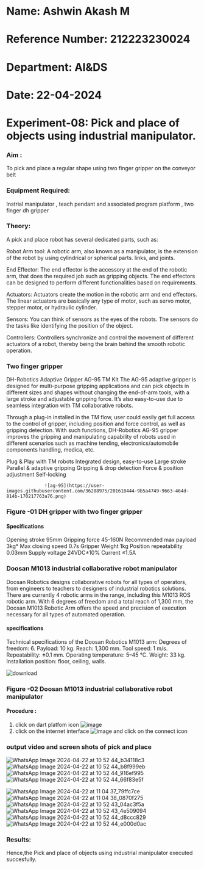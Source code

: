 # Name: Ashwin Akash M
# Reference Number: 212223230024
# Department: AI&DS
# Date: 22-04-2024
# Experiment-08: Pick and place of objects using industrial manipulator.

### Aim :
To pick and place a regular shape using two finger gripper on the conveyor belt 
### Equipment Required: 
Instrial manipulator , teach pendant and associated program platform , two finger dh gripper 
      
### Theory: 

A pick and place robot has several dedicated parts, such as:

Robot Arm tool: A robotic arm, also known as a manipulator, is the extension of the robot by using cylindrical or spherical parts. links, and joints.

End Effector: The end effector is the accessory at the end of the robotic arm, that does the required job such as gripping objects. The end effectors can be designed to perform different functionalities based on requirements.

Actuators: Actuators create the motion in the robotic arm and end effectors. The linear actuators are basically any type of motor, such as servo motor, stepper motor, or hydraulic cylinder.

Sensors: You can think of sensors as the eyes of the robots. The sensors do the tasks like identifying the position of the object.

Controllers: Controllers synchronize and control the movement of different actuators of a robot, thereby being the brain behind the smooth robotic operation.


### Two finger gripper 

DH-Robotics
Adaptive Gripper AG-95 TM Kit
The AG-95 adaptive gripper is designed for multi-purpose gripping applications and can pick objects in different sizes and shapes without changing the end-of-arm tools, with a large stroke and adjustable gripping force. It’s also easy-to-use due to seamless integration with TM collaborative robots.

Through a plug-in installed in the TM flow, user could easily get full access to the control of gripper, including position and force control, as well as gripping detection. With such functions, DH-Robotics AG-95 gripper improves the gripping and manipulating capability of robots used in different scenarios such as machine tending, electronics/automobile components handling, medica, etc.

Plug & Play with TM robots
Integrated design, easy-to-use
Large stroke
Parallel & adaptive gripping
Gripping & drop detection
Force & position adjustment
Self-locking

                  ![ag-95](https://user-images.githubusercontent.com/36288975/201618444-9b5a4749-9663-464d-814b-170217763a76.png)
### Figure -01 DH gripper with two finger gripper 

#### Specifications

Opening stroke	95mm
Gripping force 	45-160N
Recommended max payload	3kg*
Max closing speed	0.7s
Gripper Weight	1kg
Position repeatability	0.03mm
Supply voltage	24VDC±10%
Current	≤1.5A



### Doosan M1013 industrial collaborative robot manipulator 
Doosan Robotics designs collaborative robots for all types of operators, from engineers to teachers to designers of industrial robotics solutions. There are currently 4 robotic arms in the range, including this M1013 ROS robotic arm. With 6 degrees of freedom and a total reach of 1,300 mm, the Doosan M1013 Robotic Arm offers the speed and precision of execution necessary for all types of automated operation.

#### specifications 
Technical specifications of the Doosan Robotics M1013 arm:
Degrees of freedom: 6.
Payload: 10 kg.
Reach: 1,300 mm.
Tool speed: 1 m/s.
Repeatability: ±0.1 mm.
Operating temperature: 5–45 °C.
Weight: 33 kg.
Installation position: floor, ceiling, walls.



![download](https://user-images.githubusercontent.com/36288975/201624230-89cc83ff-cecd-49ea-84c6-c67066e9d157.jpg)

### Figure -02 Doosan M1013 industrial collaborative robot manipulator 

#### Procedure : 

1. click on dart platfom icon ![image](https://user-images.githubusercontent.com/36288975/201621038-f1248586-5c20-40fd-8a74-68c7d8b44939.png)
2. click on the internet interface 
![image](https://user-images.githubusercontent.com/36288975/201621235-3b8b46a9-3c19-4207-9ea2-6a7954eb6135.png)
and click on the connect icon 


















### output video and screen shots of pick and place 

![WhatsApp Image 2024-04-22 at 10 52 44_b34118c3](https://github.com/AshwinAkash24/Experiment-08-Pick-and-place-of-objects-using-industrial-manipulator-/assets/144979248/f3b1bccf-3b0e-4ae1-b140-c78cdd84f760)
![WhatsApp Image 2024-04-22 at 10 52 44_b8f999eb](https://github.com/AshwinAkash24/Experiment-08-Pick-and-place-of-objects-using-industrial-manipulator-/assets/144979248/d32183c3-2ac0-4b0c-b084-c0d618b6e4e3)
![WhatsApp Image 2024-04-22 at 10 52 44_916ef995](https://github.com/AshwinAkash24/Experiment-08-Pick-and-place-of-objects-using-industrial-manipulator-/assets/144979248/c3ef86f0-95dc-4f7d-bc00-7d8142a11d87)
![WhatsApp Image 2024-04-22 at 10 52 44_66f83e5f](https://github.com/AshwinAkash24/Experiment-08-Pick-and-place-of-objects-using-industrial-manipulator-/assets/144979248/544394d2-2591-46f5-9dd6-b4e12b053f5d)


![WhatsApp Image 2024-04-22 at 11 04 37_79ffc7ce](https://github.com/AshwinAkash24/Experiment-08-Pick-and-place-of-objects-using-industrial-manipulator-/assets/144979248/48fb0bed-2189-4d85-b845-544324bb597f)
![WhatsApp Image 2024-04-22 at 11 04 38_0870f275](https://github.com/AshwinAkash24/Experiment-08-Pick-and-place-of-objects-using-industrial-manipulator-/assets/144979248/89c0d937-cc43-4ef3-a878-4bc589dbfb30)
![WhatsApp Image 2024-04-22 at 10 52 43_04ac3f5a](https://github.com/AshwinAkash24/Experiment-08-Pick-and-place-of-objects-using-industrial-manipulator-/assets/144979248/57b98911-d1ca-4c24-9e12-310227c712da)
![WhatsApp Image 2024-04-22 at 10 52 43_4e509094](https://github.com/AshwinAkash24/Experiment-08-Pick-and-place-of-objects-using-industrial-manipulator-/assets/144979248/52555d99-2aa6-46c2-b082-e34927906d0c)
![WhatsApp Image 2024-04-22 at 10 52 44_d8ccc829](https://github.com/AshwinAkash24/Experiment-08-Pick-and-place-of-objects-using-industrial-manipulator-/assets/144979248/bd1e6c90-43e3-42d4-a496-66275815c2dc)
![WhatsApp Image 2024-04-22 at 10 52 44_e000d0ac](https://github.com/AshwinAkash24/Experiment-08-Pick-and-place-of-objects-using-industrial-manipulator-/assets/144979248/35ab16db-2870-45ea-b45e-ac9395033d64)



### Results:
Hence,the Pick and place of objects using industrial manipulator executed succesfully.







